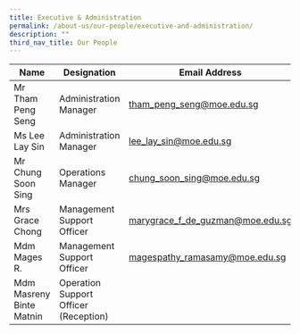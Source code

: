 ```yaml
---
title: Executive & Administration
permalink: /about-us/our-people/executive-and-administration/
description: ""
third_nav_title: Our People
---
```

| Name | Designation | Email Address |
|---|---|---|
| Mr Tham Peng Seng | Administration Manager | [tham_peng_seng@moe.edu.sg](mailto:tham_peng_seng@moe.edu.sg) |
| Ms Lee Lay Sin | Administration Manager | [lee_lay_sin@moe.edu.sg](mailto:lee_lay_sin@moe.edu.sg) |
| Mr Chung Soon Sing | Operations Manager | [chung_soon_sing@moe.edu.sg](mailto:chung_soon_sing@moe.edu.sg) |
| Mrs Grace Chong | Management Support Officer | [marygrace_f_de_guzman@moe.edu.sg](mailto:marygrace_f_de_guzman@moe.edu.sg) |
| Mdm Mages R. | Management Support Officer | [magespathy_ramasamy@moe.edu.sg](mailto:magespathy_ramasamy@moe.edu.sg) |  |
| Mdm Masreny Binte Matnin | Operation Support Officer (Reception) |  |